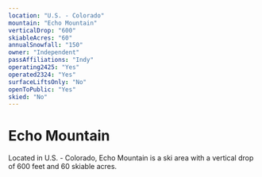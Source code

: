 ```yaml
---
location: "U.S. - Colorado"
mountain: "Echo Mountain"
verticalDrop: "600"
skiableAcres: "60"
annualSnowfall: "150"
owner: "Independent"
passAffiliations: "Indy"
operating2425: "Yes"
operated2324: "Yes"
surfaceLiftsOnly: "No"
openToPublic: "Yes"
skied: "No"
---
```


# Echo Mountain

Located in U.S. - Colorado, Echo Mountain is a ski area with a vertical drop of 600 feet and 60 skiable acres.